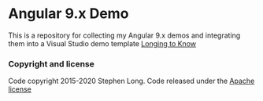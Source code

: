 # Angular 9.x Demo

This is a repository for collecting my Angular 9.x demos and integrating them into a Visual Studio demo template [Longing to Know](https://long2know.com)

### Copyright and license
Code copyright 2015-2020 Stephen Long.  Code released under the [Apache license](https://github.com/long2know/angular-core-demo/blob/master/LICENSE)
